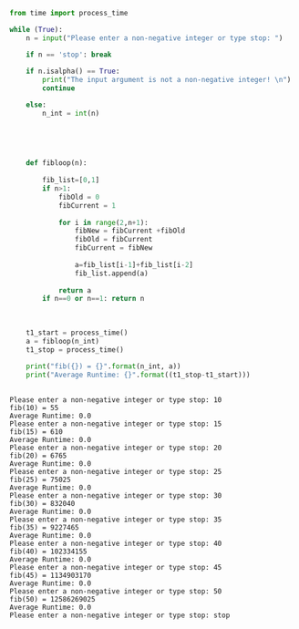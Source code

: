 

```python
from time import process_time

while (True):
    n = input("Please enter a non-negative integer or type stop: ")

    if n == 'stop': break
    
    if n.isalpha() == True:
        print("The input argument is not a non-negative integer! \n")
        continue

    else:
        n_int = int(n)
    
    
                


    def fibloop(n):
   
        fib_list=[0,1]
        if n>1:
            fibOld = 0
            fibCurrent = 1
            
            for i in range(2,n+1):
                fibNew = fibCurrent +fibOld
                fibOld = fibCurrent 
                fibCurrent = fibNew
            
                a=fib_list[i-1]+fib_list[i-2]
                fib_list.append(a)
            
            return a
        if n==0 or n==1: return n
    
    
    
    t1_start = process_time()
    a = fibloop(n_int)
    t1_stop = process_time()
    
    print("fib({}) = {}".format(n_int, a))
    print("Average Runtime: {}".format((t1_stop-t1_start)))
    
```

    Please enter a non-negative integer or type stop: 10
    fib(10) = 55
    Average Runtime: 0.0
    Please enter a non-negative integer or type stop: 15
    fib(15) = 610
    Average Runtime: 0.0
    Please enter a non-negative integer or type stop: 20
    fib(20) = 6765
    Average Runtime: 0.0
    Please enter a non-negative integer or type stop: 25
    fib(25) = 75025
    Average Runtime: 0.0
    Please enter a non-negative integer or type stop: 30
    fib(30) = 832040
    Average Runtime: 0.0
    Please enter a non-negative integer or type stop: 35
    fib(35) = 9227465
    Average Runtime: 0.0
    Please enter a non-negative integer or type stop: 40
    fib(40) = 102334155
    Average Runtime: 0.0
    Please enter a non-negative integer or type stop: 45
    fib(45) = 1134903170
    Average Runtime: 0.0
    Please enter a non-negative integer or type stop: 50
    fib(50) = 12586269025
    Average Runtime: 0.0
    Please enter a non-negative integer or type stop: stop
    


```python

```
